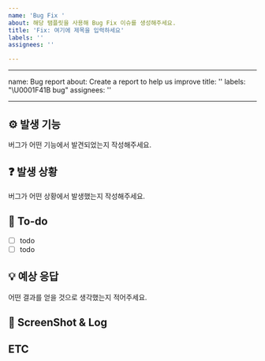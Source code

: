 ```yaml
---
name: 'Bug Fix '
about: 해당 탬플릿을 사용해 Bug Fix 이슈를 생성해주세요.
title: 'Fix: 여기에 제목을 입력하세요'
labels: ''
assignees: ''

---
```


---
name: Bug report
about: Create a report to help us improve
title: ''
labels: "\U0001F41B bug"
assignees: ''

---

## ⚙️ 발생 기능
버그가 어떤 기능에서 발견되었는지 작성해주세요.

## ❓ 발생 상황
버그가 어떤 상황에서 발생했는지 작성해주세요.

## 📝 To-do
- [ ] todo
- [ ] todo

## 💡 예상 응답
어떤 결과를 얻을 것으로 생각했는지 적어주세요.

## 📸 ScreenShot & Log

## ETC
>
